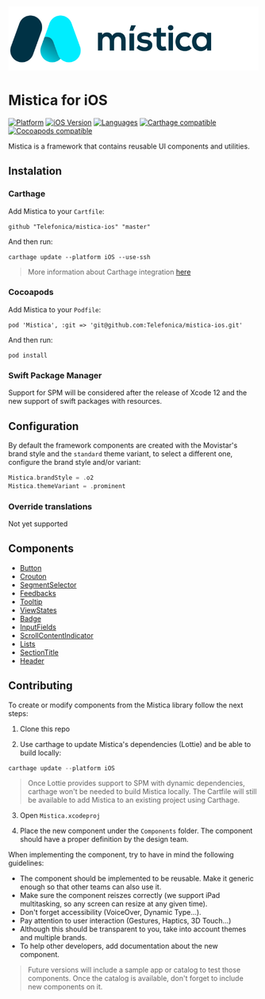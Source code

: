 ![Mistica for iOS](./mistica-logo.svg)

#  Mistica for iOS

[![Platform](https://img.shields.io/badge/platform-iOS-%23989898.svg)](https://github.com/Telefonica/mistica-ios)
[![iOS Version](https://img.shields.io/badge/Support-%3E%3D%20iOS%2011.0-brightgreen.svg)](https://github.com/Telefonica/mistica-ios)
[![Languages](https://img.shields.io/badge/languages-Swift-orange.svg)](https://github.com/Telefonica/mistica-ios)
[![Carthage compatible](https://img.shields.io/badge/Carthage-compatible-59C939.svg?style=flat)](https://github.com/Carthage/Carthage)
[![Cocoapods compatible](https://img.shields.io/badge/CocoaPods-compatible-59C939.svg?style=flat)](https://cocoapods.org/)

Mistica is a framework that contains reusable UI components and utilities.

## Instalation

### Carthage

Add Mistica to your `Cartfile`:

```
github "Telefonica/mistica-ios" "master"
```

And then run:

```
carthage update --platform iOS --use-ssh
```

> More information about Carthage integration [here](https://github.com/Carthage/Carthage#if-youre-building-for-ios-tvos-or-watchos)

### Cocoapods

Add Mistica to your `Podfile`:

```
pod 'Mistica', :git => 'git@github.com:Telefonica/mistica-ios.git'
```

And then run:

```
pod install
```

### Swift Package Manager

Support for SPM will be considered after the release of Xcode 12 and the new support of swift packages with resources.

## Configuration

By default the framework components are created with the Movistar's brand style and the `standard` theme variant, to select a different one, configure the brand style and/or variant:

```swift
Mistica.brandStyle = .o2
Mistica.themeVariant = .prominent
```

### Override translations

Not yet supported


## Components

* [Button](./Mistica/Components/Button/)
* [Crouton](./Mistica/Components/Crouton/)
* [SegmentSelector](./Mistica/Components/SegmentSelector/)
* [Feedbacks](./Mistica/Components/Feedback/)
* [Tooltip](./Mistica/Components/Tooltip/)
* [ViewStates](./Mistica/Components/ViewStates/)
* [Badge](./Mistica/Components/Badge/)
* [InputFields](./Mistica/Components/InputField/)
* [ScrollContentIndicator](./Mistica/Components/ScrollContentIndicator/)
* [Lists](./Mistica/Components/Lists/)
* [SectionTitle](./Mistica/Components/SectionTitle/)
* [Header](./Mistica/Components/Header/)


## Contributing

To create or modify components from the Mistica library follow the next steps:

1. Clone this repo

2. Use carthage to update Mistica's dependencies (Lottie) and be able to build locally:

```swift
carthage update --platform iOS
```

> Once Lottie provides support to SPM with dynamic dependencies, carthage won't be needed to build Mistica locally. The Cartfile will still be available to add Mistica to an existing project using Carthage.

3. Open `Mistica.xcodeproj`

4. Place the new component under the `Components` folder. The component should have a proper definition by the design team.

When implementing the component, try to have in mind the following guidelines:

* The component should be implemented to be reusable. Make it generic enough so that other teams can also use it.
* Make sure the component reiszes correctly (we support iPad multitasking, so any screen can resize at any given time).
* Don't forget accessibility (VoiceOver, Dynamic Type...).
* Pay attention to user interaction (Gestures, Haptics, 3D Touch...)
* Although this should be transparent to you, take into account themes and multiple brands.
* To help other developers, add documentation about the new component.

> Future versions will include a sample app or catalog to test those components. Once the catalog is available, don't forget to include new components on it.
